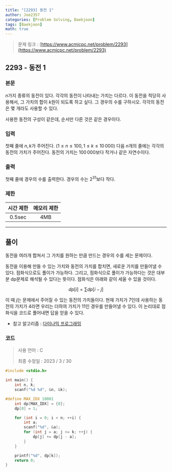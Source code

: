 ```yaml
---
title: "[2293] 동전 1"
author: Joe2357
categories: [Problem Solving, Baekjoon]
tags: [Baekjoon]
math: true
---
```


> 문제 링크 : [https://www.acmicpc.net/problem/2293](https://www.acmicpc.net/problem/2293)



## 2293 - 동전 1

### 본문

$n$가지 종류의 동전이 있다. 각각의 동전이 나타내는 가치는 다르다. 이 동전을 적당히 사용해서, 그 가치의 합이 $k$원이 되도록 하고 싶다. 그 경우의 수를 구하시오. 각각의 동전은 몇 개라도 사용할 수 있다.

사용한 동전의 구성이 같은데, 순서만 다른 것은 같은 경우이다.



### 입력

첫째 줄에 $n, k$가 주어진다. ($1 \leq n \leq 100, 1 \leq k \leq 10\,000$) 다음 $n$개의 줄에는 각각의 동전의 가치가 주어진다. 동전의 가치는 $100\,000$보다 작거나 같은 자연수이다.



### 출력

첫째 줄에 경우의 수를 출력한다. 경우의 수는 $2^{31}$보다 작다.



### 제한

| 시간 제한 | 메모리 제한 |
| :-------: | :---------: |
|  0.5sec   |     4MB     |

---



## 풀이

동전을 여러개 합쳐서 그 가치를 원하는 만큼 만드는 경우의 수를 세는 문제이다.

동전을 이용해 만들 수 있는 가치와 동전의 가치를 합치면, 새로운 가치를 만들어낼 수 있다. 점화식으로도 풀이가 가능하다. 그리고, 점화식으로 풀이가 가능하다는 것은 대부분 dp문제로 해석될 수 있다는 뜻이다. 점화식은 아래와 같이 세울 수 있을 것이다.


$$
dp[i] = \sum dp[i-j]
$$


이 때 $j$는 문제에서 주어질 수 있는 동전의 가치들이다. 현재 가치가 $7$인데 사용하는 동전의 가치가 $4$라면 우리는 더하여 가치가 $11$인 경우를 만들어낼 수 있다. 이 논리대로 점화식을 코드로 풀어내면 답을 얻을 수 있다.


- 참고 알고리즘 : [다이나믹 프로그래밍](https://en.wikipedia.org/wiki/Dynamic_programming)

  

### 코드

> 사용 언어 : C  
>
> 최종 수정일 : 2023 / 3 / 30

```c
#include <stdio.h>

int main() {
    int n, k;
    scanf("%d %d", &n, &k);

#define MAX_IDX 10001
    int dp[MAX_IDX] = {0};
    dp[0] = 1;

    for (int i = 0; i < n; ++i) {
        int a;
        scanf("%d", &a);
        for (int j = a; j <= k; ++j) {
            dp[j] += dp[j - a];
        }
    }

    printf("%d", dp[k]);
    return 0;
}
```


